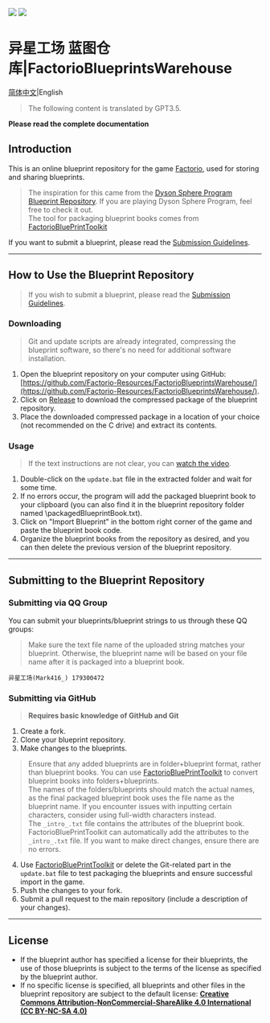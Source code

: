 ![](https://img.shields.io/github/languages/code-size/Factorio-Resources/FactorioBlueprintsWarehouse?style=for-the-badge)
![](https://img.shields.io/github/last-commit/Factorio-Resources/FactorioBlueprintsWarehouse?style=for-the-badge)
# 异星工场 蓝图仓库|FactorioBlueprintsWarehouse
[简体中文](./README.md)|English
>The following content is translated by GPT3.5.

**Please read the complete documentation**
## Introduction
This is an online blueprint repository for the game [Factorio](https://www.factorio.com/), used for storing and sharing blueprints.  
> The inspiration for this came from the [Dyson Sphere Program Blueprint Repository](https://github.com/DSPBluePrints/FactoryBluePrints/). If you are playing Dyson Sphere Program, feel free to check it out.  
> The tool for packaging blueprint books comes from [FactorioBluePrintToolkit](https://github.com/Factorio-Resources/FactorioBluePrintToolkit/)  

If you want to submit a blueprint, please read the [Submission Guidelines](#submitting-to-the-blueprint-repository).

***
## How to Use the Blueprint Repository
> If you wish to submit a blueprint, please read the [Submission Guidelines](#submitting-to-the-blueprint-repository).

### Downloading
> Git and update scripts are already integrated, compressing the blueprint software, so there's no need for additional software installation.

1. Open the blueprint repository on your computer using GitHub: [https://github.com/Factorio-Resources/FactorioBlueprintsWarehouse/](https://github.com/Factorio-Resources/FactorioBlueprintsWarehouse/).
2. Click on [Release](https://github.com/Factorio-Resources/FactorioBlueprintsWarehouse/releases/latest) to download the compressed package of the blueprint repository.
3. Place the downloaded compressed package in a location of your choice (not recommended on the C drive) and extract its contents.

### Usage
> If the text instructions are not clear, you can [watch the video](https://www.bilibili.com/video/BV17m4y1E7tX/).
> 
1. Double-click on the `update.bat` file in the extracted folder and wait for some time.  
2. If no errors occur, the program will add the packaged blueprint book to your clipboard (you can also find it in the blueprint repository folder named \packagedBlueprintBook.txt).  
3. Click on "Import Blueprint" in the bottom right corner of the game and paste the blueprint book code.    
4. Organize the blueprint books from the repository as desired, and you can then delete the previous version of the blueprint repository.  
***
## Submitting to the Blueprint Repository

### Submitting via QQ Group
You can submit your blueprints/blueprint strings to us through these QQ groups:  
> Make sure the text file name of the uploaded string matches your blueprint. Otherwise, the blueprint name will be based on your file name after it is packaged into a blueprint book.
```
异星工场(Mark416_) 179300472  
```

### Submitting via GitHub
> **Requires basic knowledge of GitHub and Git**  

1. Create a fork.  
2. Clone your blueprint repository.  
3. Make changes to the blueprints.
> Ensure that any added blueprints are in folder+blueprint format, rather than blueprint books. You can use [FactorioBluePrintToolkit](https://github.com/Factorio-Resources/FactorioBluePrintToolkit/) to convert blueprint books into folders+blueprints.  
> The names of the folders/blueprints should match the actual names, as the final packaged blueprint book uses the file name as the blueprint name. If you encounter issues with inputting certain characters, consider using full-width characters instead.  
> The `_intro_.txt` file contains the attributes of the blueprint book. FactorioBluePrintToolkit can automatically add the attributes to the `_intro_.txt` file. If you want to make direct changes, ensure there are no errors.

4. Use [FactorioBluePrintToolkit](https://github.com/Factorio-Resources/FactorioBluePrintToolkit/) or delete the Git-related part in the `update.bat` file to test packaging the blueprints and ensure successful import in the game.  
5. Push the changes to your fork.  
6. Submit a pull request to the main repository (include a description of your changes).  
*** 
## License
* If the blueprint author has specified a license for their blueprints, the use of those blueprints is subject to the terms of the license as specified by the blueprint author.  
* If no specific license is specified, all blueprints and other files in the blueprint repository are subject to the default license: [**Creative Commons Attribution-NonCommercial-ShareAlike 4.0 International (CC BY-NC-SA 4.0)**](https://creativecommons.org/licenses/by-nc-sa/4.0/)  
